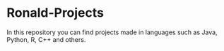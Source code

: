 # Ronald-Projects
 In this repository you can find projects made in languages such as Java, Python, R, C++ and others.
